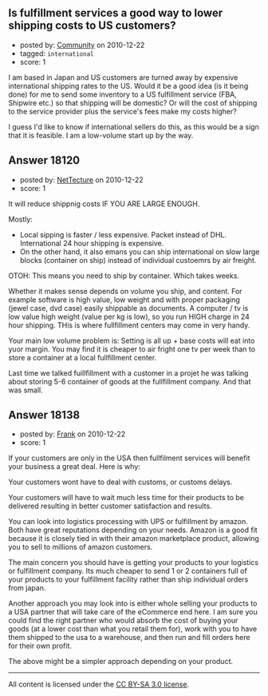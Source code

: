 ## Is fulfillment services a good way to lower shipping costs to US customers?

- posted by: [Community](https://stackexchange.com/users/-1/-1-community) on 2010-12-22
- tagged: `international`
- score: 1

I am based in Japan and US customers are turned away by expensive international shipping rates to the US.  Would it be a good idea (is it being done) for me to send some inventory to a US fulfillment service (FBA, Shipwire etc.) so that shipping will be domestic?  Or will the cost of  shipping to the service provider plus the service's fees make my costs higher?

I guess I'd like to know if international sellers do this, as this would be a sign that it is feasible.  I am a low-volume start up by the way. 


## Answer 18120

- posted by: [NetTecture](https://stackexchange.com/users/-1/3350-nettecture) on 2010-12-22
- score: 1

It will reduce shippnig costs IF YOU ARE LARGE ENOUGH.

Mostly:

* Local sipping is faster / less expensive. Packet instead of DHL. International 24 hour shipping is expensive.
* On the other hand, it also emans you can ship international on slow large blocks (container on ship) instead of individual custoemrs by air freight.

OTOH: This means you need to ship by container. Which takes weeks.

Whether it makes sense depends on volume you ship, and content. For example software is high value, low weight and with proper packaging (jewel case, dvd case) easily shippable as documents. A computer / tv is low value high weight (value per kg is low), so you run HIGH charge in 24 hour shipping. THis is where fullfillment centers may come in very handy.

Your main low volume problem is:
Setting is all up + base costs will eat into yuor margin. You may find it is cheaper to air fright one tv per week than to store a container at a local fullfillment center.

Last time we talked fuillfillment with a customer in a projet he was talking about storing 5-6 container of goods at the fullfillment company. And that was small.


## Answer 18138

- posted by: [Frank](https://stackexchange.com/users/-1/4858-frank) on 2010-12-22
- score: 1

If your customers are only in the USA then fullfilment services will benefit your business a great deal.  Here is why:

Your customers wont have to deal with customs, or customs delays.

Your customers will have to wait much less time for their products to be delivered resulting in better customer satisfaction and results.

You can look into logistics processing with UPS or fulfillment by amazon.  Both have great reputations depending on your needs.  Amazon is a good fit because it is closely tied in with their amazon marketplace product, allowing you to sell to millions of amazon customers.

The main concern you should have is getting your products to your logistics or fulfillment company.  Its much cheaper to send 1 or 2 containers full of your products to your fulfillment facility rather than ship individual orders from japan.

Another approach you may look into is either whole selling your products to a USA partner that will take care of the eCommerce end here. I am sure you could find the right partner who would absorb the cost of buying your goods (at a lower cost than what you retail them for),  work with you to have them shipped to the usa to a warehouse, and then run and fill orders here for their own profit.  

The above might be a simpler approach depending on your product. 





---

All content is licensed under the [CC BY-SA 3.0 license](https://creativecommons.org/licenses/by-sa/3.0/).
